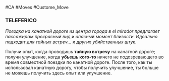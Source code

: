 #CA #Moves #Custome_Move

### TELEFERICO
*Поездка на канатной дороге из центра города в el mirador предлагает пассажирам прекрасный вид и опасный момент близости. Идеально подходит для тайных встреч... и других убийственных штук.*

Получи опыт, когда проводишь **тайную встречу** на канатной дороге; получи улучшение, когда **убьешь кого-то** ничего не подозревающего во время совместной поездки по канатной дороге. После того, как ты использовал канатную дорогу, чтобы получить улучшение, ты больше не можешь получить здесь опыт или улучшение.